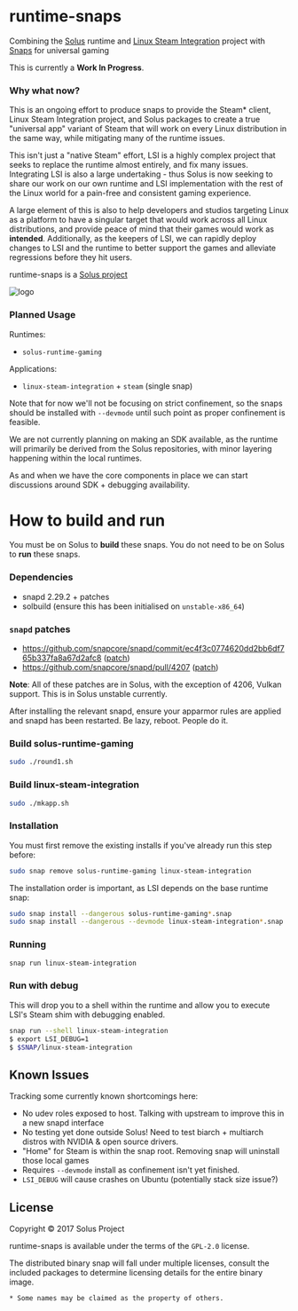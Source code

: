 runtime-snaps
=============

Combining the [Solus](https://solus-project.com) runtime and [Linux Steam Integration](https://github.com/solus-project/linux-steam-integration) project with [Snaps](https://snapcraft.io/) for universal gaming

This is currently a **Work In Progress**.

### Why what now?

This is an ongoing effort to produce snaps to provide the Steam* client, Linux Steam Integration project,
and Solus packages to create a true "universal app" variant of Steam that will work
on every Linux distribution in the same way, while mitigating many of the runtime
issues.

This isn't just a "native Steam" effort, LSI is a highly complex project that seeks
to replace the runtime almost entirely, and fix many issues. Integrating LSI is
also a large undertaking - thus Solus is now seeking to share our work on our own
runtime and LSI implementation with the rest of the Linux world for a pain-free
and consistent gaming experience.

A large element of this is also to help developers and studios targeting Linux
as a platform to have a singular target that would work across all Linux distributions,
and provide peace of mind that their games would work as **intended**. Additionally,
as the keepers of LSI, we can rapidly deploy changes to LSI and the runtime to better
support the games and alleviate regressions before they hit users.

runtime-snaps is a [Solus project](https://solus-project.com/)

![logo](https://build.solus-project.com/logo.png)

### Planned Usage

Runtimes:

 - `solus-runtime-gaming`

Applications:

 - `linux-steam-integration` + `steam` (single snap)

Note that for now we'll not be focusing on strict confinement, so the snaps
should be installed with `--devmode` until such point as proper confinement
is feasible.

We are not currently planning on making an SDK available, as the runtime will
primarily be derived from the Solus repositories, with minor layering happening
within the local runtimes.

As and when we have the core components in place we can start discussions around
SDK + debugging availability.



How to build and run
====================

You must be on Solus to **build** these snaps. You do not need to be on Solus
to **run** these snaps.

### Dependencies

 - snapd 2.29.2 + patches
 - solbuild (ensure this has been initialised on `unstable-x86_64`)

### `snapd` patches

 - https://github.com/snapcore/snapd/commit/ec4f3c0774620dd2bb6df765b337fa8a67d2afc8 ([patch](https://github.com/snapcore/snapd/commit/ec4f3c0774620dd2bb6df765b337fa8a67d2afc8.patch))
 - https://github.com/snapcore/snapd/pull/4207 ([patch](https://patch-diff.githubusercontent.com/raw/snapcore/snapd/pull/4207.patch))

**Note**: All of these patches are in Solus, with the exception of 4206, Vulkan support. This is in Solus unstable currently.

After installing the relevant snapd, ensure your apparmor rules are applied and snapd has been
restarted. Be lazy, reboot. People do it.

### Build solus-runtime-gaming

```bash
sudo ./round1.sh
````

### Build linux-steam-integration

```bash
sudo ./mkapp.sh
```

### Installation

You must first remove the existing installs if you've already run this step before:

```bash
sudo snap remove solus-runtime-gaming linux-steam-integration
```

The installation order is important, as LSI depends on the base runtime snap:

```bash
sudo snap install --dangerous solus-runtime-gaming*.snap
sudo snap install --dangerous --devmode linux-steam-integration*.snap
```

### Running

```bash
snap run linux-steam-integration
```

### Run with debug

This will drop you to a shell within the runtime and allow you to execute
LSI's Steam shim with debugging enabled.

```bash
snap run --shell linux-steam-integration
$ export LSI_DEBUG=1
$ $SNAP/linux-steam-integration
```

## Known Issues

Tracking some currently known shortcomings here:

 - No udev roles exposed to host. Talking with upstream to improve this in a new snapd interface
 - No testing yet done outside Solus! Need to test biarch + multiarch distros with NVIDIA & open source drivers.
 - "Home" for Steam is within the snap root. Removing snap will uninstall those local games
 - Requires `--devmode` install as confinement isn't yet finished.
 - `LSI_DEBUG` will cause crashes on Ubuntu (potentially stack size issue?)

## License

Copyright © 2017 Solus Project

runtime-snaps is available under the terms of the `GPL-2.0` license.

The distributed binary snap will fall under multiple licenses, consult
the included packages to determine licensing details for the entire binary
image.

`* Some names may be claimed as the property of others.`
